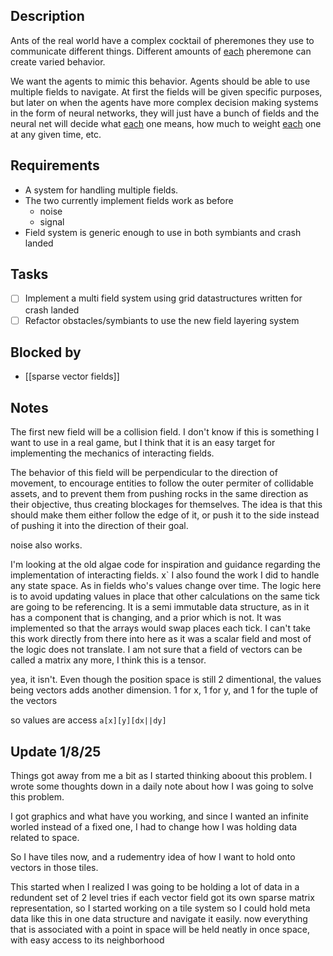 ## Description

Ants of the real world have a complex cocktail of pheremones they use to communicate different things. Different amounts of [each](../docs/Pools/Dynamic/each.md) pheremone can create varied behavior.

We want the agents to mimic this behavior. Agents should be able to use multiple fields to navigate. At first the fields will be given specific purposes, but later on when the agents have more complex decision making systems in the form of neural networks, they will just have a bunch of fields and the neural net will decide what [each](../docs/Pools/Dynamic/each.md) one means, how much to weight [each](../docs/Pools/Dynamic/each.md) one at any given time, etc.

## Requirements

- A system for handling multiple fields.
- The two currently implement fields work as before
	- noise
	- signal
- Field system is generic enough to use in both symbiants and crash landed

## Tasks

- [ ] Implement a multi field system using grid datastructures written for crash landed
- [ ] Refactor obstacles/symbiants to use the new field layering system

## Blocked by

- [[sparse vector fields]]
## Notes

The first new field will be a collision field. I don't know if this is something I want to use in a real game, but I think that it is an easy target for implementing the mechanics of interacting fields.

The behavior of this field will be perpendicular to the direction of movement, to encourage entities to follow the outer permiter of collidable assets, and to prevent them from pushing rocks in the same direction as their objective, thus creating blockages for themselves. The idea is that this should make them either follow the edge of it, or push it to the side instead of pushing it into the direction of their goal.

noise also works.

I'm looking at the old algae code for inspiration and guidance regarding the implementation of interacting fields.
x`
I also found the work I did to handle any state space. As in fields who's values change over time. The logic here is to avoid updating values in place that other calculations on the same tick are going to be referencing. It is a semi immutable data structure, as in it has a component that is changing, and a prior which is not. It was implemented so that the arrays would swap places each tick. I can't take this work directly from there into here as it was a scalar field and most of the logic does not translate. I am not sure that a field of vectors can be called a matrix any more, I think this is a tensor.

yea, it isn't. Even though the position space is still 2 dimentional, the values being vectors adds another dimension. 1 for x, 1 for y, and 1 for the tuple of the vectors

so values are access `a[x][y][dx||dy]`

## Update 1/8/25

Things got away from me a bit as I started thinking aboout this problem. I wrote some thoughts down in a daily note about how I was going to solve this problem. 

I got graphics and what have you working, and since I wanted an infinite worled instead of a fixed one, I had to change how I was holding data related to space.

So I have tiles now, and a rudementry idea of how I want to hold onto vectors in those tiles.

This started when I realized I was going to be holding a lot of data in a redundent set of 2 level tries if each vector field got its own sparse matrix representation, so I started working on a tile system so I could hold meta data like this in one data structure and navigate it easily. now everything that is associated with a point in space will be held neatly in once space, with easy access to its neighborhood